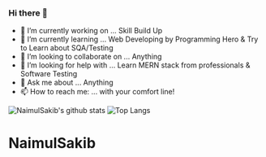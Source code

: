### Hi there 👋
<!--
**NaimulSakib/NaimulSakib** is a ✨ _special_ ✨ repository because its `README.md` (this file) appears on your GitHub profile.
-->

- 🔭 I’m currently working on ... Skill Build Up
- 🌱 I’m currently learning ... Web Developing by Programming Hero & Try to Learn about SQA/Testing 
- 👯 I’m looking to collaborate on ... Anything
- 🤔 I’m looking for help with ... Learn MERN stack from professionals & Software Testing
- 💬 Ask me about ... Anything
- 📫 How to reach me: ... with your comfort line!

![NaimulSakib's github stats](https://github-readme-stats.vercel.app/api?username=NaimulSakib&count_private=true)
![Top Langs](https://github-readme-stats.vercel.app/api/top-langs/?username=NaimulSakib&layout=compact)
# NaimulSakib
